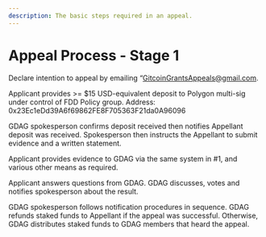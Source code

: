 ```yaml
---
description: The basic steps required in an appeal.
---
```


# Appeal Process - Stage 1

Declare intention to appeal by emailing “GitcoinGrantsAppeals@gmail.com.&#x20;

Applicant provides >= $15 USD-equivalent deposit to Polygon multi-sig under control of FDD Policy group. Address: 0x23Ec1eDd39A6f69862FE8F705363F21da0A96096&#x20;

GDAG spokesperson confirms deposit received then notifies Appellant deposit was received. Spokesperson then instructs the Appellant to submit evidence and a written statement.&#x20;

Applicant provides evidence to GDAG via the same system in #1, and various other means as required.&#x20;

Applicant answers questions from GDAG. GDAG discusses, votes and notifies spokesperson about the result.&#x20;

GDAG spokesperson follows notification procedures in sequence. GDAG refunds staked funds to Appellant if the appeal was successful. Otherwise, GDAG distributes staked funds to GDAG members that heard the appeal.
